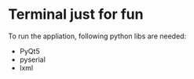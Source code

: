 # Terminal just for fun

To run the appliation, following python libs are needed:
- PyQt5
- pyserial
- lxml
